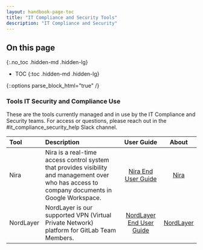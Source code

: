 ```yaml
---
layout: handbook-page-toc
title: "IT Compliance and Security Tools"
description: "IT Compliance and Security"
---
```


<link rel="stylesheet" type="text/css" href="/stylesheets/biztech.css" />

## On this page
{:.no_toc .hidden-md .hidden-lg}

- TOC
{:toc .hidden-md .hidden-lg}

{::options parse_block_html="true" /}



### Tools IT Security and Compliance Use

These are the tools currently managed and in use by the IT Compliance and Security teams. For access or questions, please reach out in the #it_compliance_security_help Slack channel.


| Tool                         | Description                                                                                     |      User Guide     |  About  |
| :---------------------------- | :---------------------------------------------------------------------------------------------- | :--------------------: | :----: |
| Nira                   | Nira is a real-time access control system that provides visibility and management over who has access to company documents in Google Workspace.                                                                        | [Nira End User Guide](https://about.gitlab.com/handbook/business-technology/it-compliance/tools/nira/nira-guide.html) | [Nira](https://about.gitlab.com/handbook/business-technology/it-compliance/tools/nira/nira.html)    |
| NordLayer                       | NordLayer is our supported VPN (Virtual Private Network) platform for GitLab Team Members.              | [NordLayer End User Guide](https://about.gitlab.com/handbook/business-technology/it-compliance/tools/NordLayer/nordlayer-guide.html) | [NordLayer](https://about.gitlab.com/handbook/business-technology/it-compliance/tools/NordLayer/nordlayer.html) |

